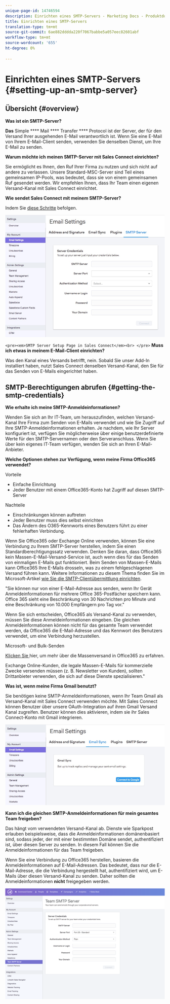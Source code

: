 ```yaml
---
unique-page-id: 14746594
description: Einrichten eines SMTP-Servers - Marketing Docs - Produktdokumentation
title: Einrichten eines SMTP-Servers
translation-type: tm+mt
source-git-commit: 6ae882dddda220f7067babbe5a057eec82601abf
workflow-type: tm+mt
source-wordcount: '655'
ht-degree: 0%

---
```



# Einrichten eines SMTP-Servers {#setting-up-an-smtp-server}

## Übersicht {#overview}

**Was ist ein SMTP-Server?**

**Das** Simple  **** Mail  **** Transfer  **** Protocol ist der Server, der für den Versand Ihrer ausgehenden E-Mail verantwortlich ist. Wenn Sie eine E-Mail von Ihrem E-Mail-Client senden, verwenden Sie denselben Dienst, um Ihre E-Mail zu senden.

**Warum möchte ich meinen SMTP-Server mit Sales Connect einrichten?**

Sie ermöglicht es Ihnen, den Ruf Ihrer Firma zu nutzen und sich nicht auf andere zu verlassen. Unsere Standard-MSC-Server sind Teil eines gemeinsamen IP-Pools, was bedeutet, dass sie von einem gemeinsamen Ruf gesendet werden. Wir empfehlen Ihnen, dass Ihr Team einen eigenen Versand-Kanal mit Sales Connect einrichtet.

**Wie sendet Sales Connect mit meinem SMTP-Server?**

Indem Sie [diese Schritte](https://docs.marketo.com/x/ZgPh) befolgen.

![](assets/1.png)

`<pre><em>SMTP Server Setup Page in Sales Connect</em><br> </pre>` **Muss ich etwas in meinem E-Mail-Client einrichten?**

Was den Kanal eines Versands betrifft, nein. Sobald Sie unser Add-In installiert haben, nutzt Sales Connect denselben Versand-Kanal, den Sie für das Senden von E-Mails eingerichtet haben.

## SMTP-Berechtigungen abrufen {#getting-the-smtp-credentials}

**Wie erhalte ich meine SMTP-Anmeldeinformationen?**

Wenden Sie sich an Ihr IT-Team, um herauszufinden, welchen Versand-Kanal Ihre Firma zum Senden von E-Mails verwendet und wie Sie Zugriff auf Ihre SMTP-Anmeldeinformationen erhalten. Je nachdem, wie Ihr Server konfiguriert ist, verfügen Sie möglicherweise über einige benutzerdefinierte Werte für den SMTP-Servernamen oder den Serveranschluss. Wenn Sie über kein eigenes IT-Team verfügen, wenden Sie sich an Ihren E-Mail-Anbieter.

**Welche Optionen stehen zur Verfügung, wenn meine Firma Office365 verwendet?**

Vorteile

* Einfache Einrichtung
* Jeder Benutzer mit einem Office365-Konto hat Zugriff auf diesen SMTP-Server

Nachteile

* Einschränkungen können auftreten
* Jeder Benutzer muss dies selbst einrichten
* Das Ändern des O365-Kennworts eines Benutzers führt zu einer fehlerhaften Verbindung.

Wenn Sie Office365 oder Exchange Online verwenden, können Sie eine Verbindung zu Ihrem SMTP-Server herstellen, indem Sie einen Standardberechtigungssatz verwenden. Denken Sie daran, dass Office365 kein Massen-E-Mail-Versand-Service ist, auch wenn dies für das Senden von einmaligen E-Mails gut funktioniert. Beim Senden von Massen-E-Mails kann Office365 Ihre E-Mails drosseln, was zu einem fehlgeschlagenen Versand führen kann. Weitere Informationen zu diesem Thema finden Sie im Microsoft-Artikel [wie Sie die SMTP-Clientübermittlung einrichten](https://support.office.com/en-us/article/how-to-set-up-a-multifunction-device-or-application-to-send-email-using-office-365-69f58e99-c550-4274-ad18-c805d654b4c4).

&quot;Sie können nur von einer E-Mail-Adresse aus senden, wenn Ihr Gerät Anmeldeinformationen für mehrere Office 365-Postfächer speichern kann. Office 365 sieht eine Beschränkung von 30 Nachrichten pro Minute und eine Beschränkung von 10.000 Empfängern pro Tag vor.&quot;

Wenn Sie sich entscheiden, Office365 als Versand-Kanal zu verwenden, müssen Sie diese Anmeldeinformationen eingeben. Die gleichen Anmeldeinformationen können nicht für das gesamte Team verwendet werden, da Office365 die E-Mail-Adresse und das Kennwort des Benutzers verwendet, um eine Verbindung herzustellen.

Microsoft- und Bulk-Senden

[Klicken Sie ](https://technet.microsoft.com/en-us/library/exchange-online-limits.aspx#RecipientLimits) hier, um mehr über die Massenversand in Office365 zu erfahren.

Exchange Online-Kunden, die legale Massen-E-Mails für kommerzielle Zwecke versenden müssen (z. B. Newsletter von Kunden), sollten Drittanbieter verwenden, die sich auf diese Dienste spezialisieren.&quot;

**Was ist, wenn meine Firma Gmail benutzt?**

Sie benötigen keine SMTP-Anmeldeinformationen, wenn Ihr Team Gmail als Versand-Kanal mit Sales Connect verwenden möchte. Mit Sales Connect können Benutzer über unsere OAuth-Integration auf ihren Gmail Versand Kanal zugreifen. Benutzer können dies aktivieren, indem sie ihr Sales Connect-Konto mit Gmail integrieren.

![](assets/2.png)

**Kann ich die gleichen SMTP-Anmeldeinformationen für mein gesamtes Team freigeben?**

Das hängt vom verwendeten Versand-Kanal ab. Dienste wie Sparkpost erlauben beispielsweise, dass die Anmeldeinformationen domänenbasiert sind, sodass jeder, der mit einer bestimmten Domäne sendet, authentifiziert ist, über diesen Server zu senden. In diesem Fall können Sie die Anmeldeinformationen für das Team freigeben.

Wenn Sie eine Verbindung zu Office365 herstellen, basieren die Anmeldeinformationen auf E-Mail-Adressen. Das bedeutet, dass nur die E-Mail-Adresse, die die Verbindung hergestellt hat, authentifiziert wird, um E-Mails über diesen Versand-Kanal zu senden. Daher sollten die Anmeldeinformationen **nicht** freigegeben werden.

![](assets/3.png)
